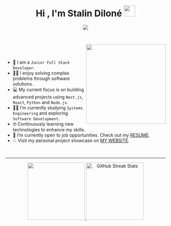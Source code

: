 <h1 align="center">Hi , I'm Stalin Diloné <img src="https://media.giphy.com/media/hvRJCLFzcasrR4ia7z/giphy.gif" width="35"></h1>
<p align="center">
  <a href="https://github.com/DenverCoder1/readme-typing-svg"><img src="https://readme-typing-svg.herokuapp.com?font=Time+New+Roman&color=%236FDA44&size=25&center=true&vCenter=true&width=600&height=100&lines=;Junior+Full+Stack+Developer;Student+Systems+Engineering;Always+learning+new+things"></a>
</p>


<br>


</p>


<picture> <img align="right" src="https://github.com/user-attachments/assets/ea465165-2eda-437d-b34b-4aa316f0f34e" width = 250px></picture>

<br><br>

- :school: I am a `Junior Full Stack Developer`.
- :technologist: I enjoy solving complex problems through software solutions.
- :computer: My current focus is on building advanced projects using `Next.js`, `React`, `Python` and `Node.js`.
- :student: I’m currently studying `Systems Engineering` and exploring `Software Development`.
- :nerd_face: Continuously learning new technologies to enhance my skills.
- :thinking: I’m currently open to job opportunities. Check out my [RESUME](https://drive.google.com/file/d/1YItOoRaFazcnrSrDs-Cs7ulSEnZo4XMV/view?usp=sharing).
- :boom: Visit my personal project showcase on [MY WEBSITE](https://sdilonedev.netlify.app/).
<br>

<hr>
<p align="center">
<a href="https://github.com/sdilonedev">
  <img height="180em" src="https://github-readme-stats-eight-theta.vercel.app/api?username=sdilonedev&title_color=6FDA44&text_color=FFFFFF&show_icons=true&icon_color=6FDA44&include_all_commits=true&count_private=true&theme=dark"/>
  <img height="180em" src="https://github-readme-streak-stats.herokuapp.com/?user=sdilonedev&theme=dark&date_format=j%20M%5B%20Y%5D&currStreakLabel=6FDA44&fire=6FDA44&ring=6FDA44" alt="GitHub Streak Stats"/>
</a>
</p>

